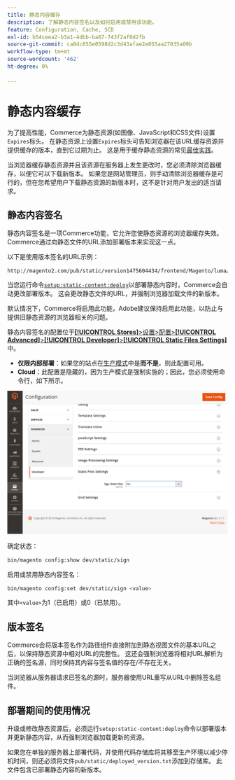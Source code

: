 ```yaml
---
title: 静态内容缓存
description: 了解静态内容签名以及如何启用或禁用该功能。
feature: Configuration, Cache, SCD
exl-id: b54ceea2-b3a1-4dbb-ba87-743f2af0d2fb
source-git-commit: ca8dc855e0598d2c3d43afae2e055aa27035a09b
workflow-type: tm+mt
source-wordcount: '462'
ht-degree: 0%

---
```


# 静态内容缓存

为了提高性能，Commerce为静态资源(如图像、JavaScript和CSS文件)设置`Expires`标头。
在静态资源上设置`Expires`标头可告知浏览器在该URL缓存资源并提供缓存的版本，直到它过期为止。
这是用于缓存静态资源的常见[最佳实践](https://developer.yahoo.com/performance/rules.html#expires=)。

当浏览器缓存静态资源并且该资源在服务器上发生更改时，您必须清除浏览器缓存，以便它可以下载新版本。
如果您是网站管理员，则手动清除浏览器缓存是可行的，但在您希望用户下载静态资源的新版本时，这不是针对用户发出的适当请求。

## 静态内容签名

静态内容签名是一项Commerce功能，它允许您使静态资源的浏览器缓存失效。
Commerce通过向静态文件的URL添加部署版本来实现这一点。

以下是使用版本签名的URL示例：

```
http://magento2.com/pub/static/version1475604434/frontend/Magento/luma/en_US/images/logo.svg
```

当您运行命令[`setup:static-content:deploy`](../cli/static-view-file-deployment.md)以部署静态内容时，Commerce会自动更改部署版本。
这会更改静态文件的URL，并强制浏览器加载文件的新版本。

默认情况下，Commerce将启用此功能，Adobe建议保持启用此功能，以防止与提供旧静态资源的浏览器相关的问题。

静态内容签名的配置位于&#x200B;[**[!UICONTROL Stores]**>设置>配置>**[!UICONTROL Advanced]**>**[!UICONTROL Developer]**>**[!UICONTROL Static Files Settings]**](https://docs.magento.com/user-guide/system/static-file-signature.html)中。

- **仅限内部部署**：如果您的站点在[生产模式](https://experienceleague.adobe.com/docs/commerce-operations/configuration-guide/setup/application-modes.html#production-mode)中是&#x200B;**而不是**，则此配置可用。
- **Cloud**：此配置是隐藏的，因为生产模式是强制实施的；因此，您必须使用命令行，如下所示。

![静态文件设置](../../assets/configuration/static-files-settings.png)

确定状态：

```bash
bin/magento config:show dev/static/sign
```

启用或禁用静态内容签名：

```bash
bin/magento config:set dev/static/sign <value>
```

其中`<value>`为1（已启用）或0（已禁用）。

## 版本签名

Commerce会将版本签名作为路径组件直接附加到静态视图文件的基本URL之后，以保持静态资源中相对URL的完整性。
这还会强制浏览器将相对URL解析为正确的签名源，同时保持其内容与签名值的存在/不存在无关。

当浏览器从服务器请求已签名的源时，服务器使用URL重写从URL中删除签名组件。

## 部署期间的使用情况

升级或修改静态资源后，必须运行`setup:static-content:deploy`命令以部署版本并更新静态内容，从而强制浏览器加载更新的资源。

如果您在单独的服务器上部署代码，并使用代码存储库将其移至生产环境以减少停机时间，则还必须将文件`pub/static/deployed_version.txt`添加到存储库。
此文件包含已部署静态内容的新版本。
